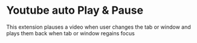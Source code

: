 # Youtube auto Play & Pause

This extension plauses a video when user changes the tab or window and plays them back when tab or window regains focus
